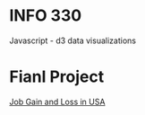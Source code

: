 # INFO 330
Javascript - d3 data visualizations

# Fianl Project 
[Job Gain and Loss in USA](https://yunqinwang.github.io/5100-project3/)
